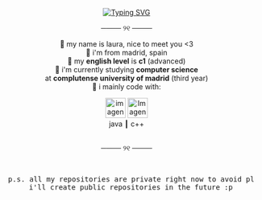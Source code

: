 <p align="center">
  <a href="https://git.io/typing-svg">
    <img src="https://readme-typing-svg.herokuapp.com?font=Fira+Code&pause=1000&color=F495BF&background=FFFFFF00&center=true&multiline=true&width=435&lines=hii+welcome+to+my+github+profile!!" alt="Typing SVG" />
  </a>
</p>

<p align="center">──── ୨୧ ────</p>

<p align="center">
  🌺 my name is laura, nice to meet you <3<br/>
  🌺 i'm from madrid, spain<br/>
  🌺 my <b>english level</b> is <b>c1</b> (advanced)<br/>
  🌺 i'm currently studying <b>computer science</b><br/>
    at <b>complutense university of madrid</b> (third year)<br/>
  🌺 i mainly code with:
</p>

<div align="center">
  <img src="https://img.icons8.com/?size=100&id=2572&format=png&color=f495bf" alt="imagen java rosa" width="40" />
  <img src="https://img.icons8.com/?size=100&id=55199&format=png&color=f495bf" alt="Imagen rosa" width="40" /><br/>
  java ┃ c++  
</div><br/>

<p align="center">──── ୨୧ ────</p><br/>

<pre align="center">
  p.s. all my repositories are private right now to avoid plagiarism, since they are all university projects, sorry!!
  i'll create public repositories in the future :p
</pre>
